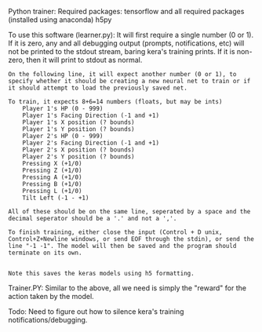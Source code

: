Python trainer:
	Required packages:
		tensorflow and all required packages (installed using anaconda)
		h5py
		
To use this software (learner.py):
	It will first require a single number (0 or 1). If it is zero, any and all debugging output (prompts, notifications, etc) will not be printed to the stdout stream, baring kera's training prints. If it is non-zero, then it will print to stdout as normal.
	
	On the following line, it will expect another number (0 or 1), to specify whether it should be creating a new neural net to train or if it should attempt to load the previously saved net.
	
	To train, it expects 8+6=14 numbers (floats, but may be ints)
		Player 1's HP (0 - 999)
		Player 1's Facing Direction (-1 and +1)
		Player 1's X position (? bounds)
		Player 1's Y position (? bounds)
		Player 2's HP (0 - 999)
		Player 2's Facing Direction (-1 and +1)
		Player 2's X position (? bounds)
		Player 2's Y position (? bounds)
		Pressing X (+1/0)
		Pressing Z (+1/0)
		Pressing A (+1/0)
		Pressing B (+1/0)
		Pressing L (+1/0)
		Tilt Left (-1 - +1)
		
	All of these should be on the same line, seperated by a space and the decimal seperator should be a '.' and not a ','.
	
	To finish training, either close the input (Control + D unix, Control+Z+Newline windows, or send EOF through the stdin), or send the line "-1 -1". The model will then be saved and the program should terminate on its own.
	
	
	Note this saves the keras models using h5 formatting.
	
	
	
Trainer.PY:
	Similar to the above, all we need is simply the "reward" for the action taken by the model. 
	
Todo:
	Need to figure out how to silence kera's training notifications/debugging.